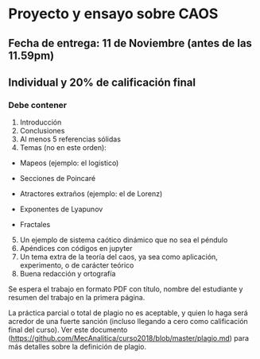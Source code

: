 # Proyecto y ensayo sobre CAOS

## Fecha de entrega: 11 de Noviembre (antes de las 11.59pm)

## Individual y 20% de calificación final

### Debe contener

1. Introducción
2. Conclusiones
3. Al menos 5 referencias sólidas
4. Temas (no en este orden):

  * Mapeos (ejemplo: el logistico)
  
  * Secciones de Poincaré
  
  * Atractores extraños (ejemplo: el de Lorenz)
  
  * Exponentes de Lyapunov
  
  * Fractales

5. Un ejemplo de sistema caótico dinámico que no sea el péndulo
6. Apéndices con códigos en jupyter
7. Un tema extra de la teoría del caos, ya sea como aplicación, experimento, o de carácter teórico
8. Buena redacción y ortografía


Se espera el trabajo en formato PDF con título, nombre del estudiante y resumen del trabajo en la primera página.

La práctica parcial o total de plagio no es aceptable, y quien lo haga será acredor de una fuerte sanción (incluso llegando a cero como calificación final del curso). Ver este documento (https://github.com/MecAnalitica/curso2018/blob/master/plagio.md) para más detalles sobre la definición de plagio.
